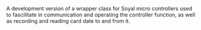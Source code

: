 A development version of a wrapper class for Soyal micro controllers
used to fascilitate in communication and operating the controller function,
as well as recording and reading card date to and from it.